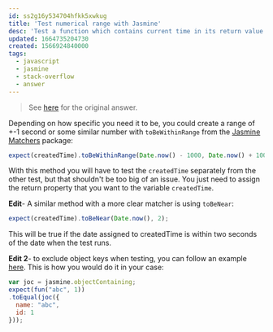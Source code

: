 ```yaml
---
id: ss2g16y534704hfkk5xwkug
title: 'Test numerical range with Jasmine'
desc: 'Test a function which contains current time in its return value using jasmine'
updated: 1664735204730
created: 1566924840000
tags:
  - javascript
  - jasmine
  - stack-overflow
  - answer
---
```


> See [here](https://stackoverflow.com/a/57675174/6456163) for the original answer.

Depending on how specific you need it to be, you could create a range of +-1 second or some similar number with `toBeWithinRange` from the [Jasmine Matchers](https://www.npmjs.com/package/jasmine-expect) package:

```js
expect(createdTime).toBeWithinRange(Date.now() - 1000, Date.now() + 1000)
```

With this method you will have to test the `createdTime` separately from the other test, but that shouldn't be too big of an issue. You just need to assign the return property that you want to the variable `createdTime`.

**Edit**- A similar method with a more clear matcher is using `toBeNear`:

```js
expect(createdTime).toBeNear(Date.now(), 2);
```

This will be true if the date assigned to createdTime is within two seconds of the date when the test runs.

**Edit 2**- to exclude object keys when testing, you can follow an example [here](https://stackoverflow.com/a/24487384/6456163). This is how you would do it in your case:

```js
var joc = jasmine.objectContaining;
expect(fun("abc", 1))
.toEqual(joc({
  name: "abc",
  id: 1
}));
```
